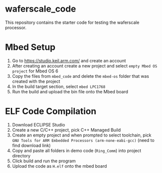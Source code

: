 # waferscale_code
This repository contains the starter code for testing the waferscale processor.

# Mbed Setup
1) Go to https://studio.keil.arm.com/ and create an account
2) After creating an account create a new project and select `empty Mbed OS project` for Mbed OS 6
3) Copy the files from `mbed_code` and delete the `mbed-os` folder that was created with the project
4) In the build target section, select `mbed LPC1768`
5) Run the build and upload the bin file onto the Mbed board

# ELF Code Compilation
1) Download ECLIPSE Studio
2) Create a new C/C++ project, pick C++ Managed Build
3) Create an empty project and when prompted to select toolchain, pick `GNU Tools for ARM Embedded Processors (arm-none-eabi-gcc)` (need to find download link)
4) Copy and paste all folders in demo code (`Ring_Comm`) into project directory
5) Click build and run the program
6) Upload the code as `H.elf` onto the mbed board
